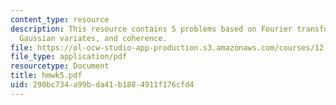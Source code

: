 ```yaml
---
content_type: resource
description: This resource contains 5 problems based on Fourier transform, pseudorandom
  Gaussian variates, and coherence.
file: https://ol-ocw-studio-app-production.s3.amazonaws.com/courses/12-864-inference-from-data-and-models-spring-2005/290bc734a99bda41b1884911f176cfd4_hmwk5.pdf
file_type: application/pdf
resourcetype: Document
title: hmwk5.pdf
uid: 290bc734-a99b-da41-b188-4911f176cfd4
---
```

